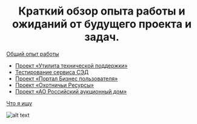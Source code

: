 <h1 align="center">Краткий обзор опыта работы и ожиданий от будущего проекта и задач.</h1>
<a href="https://tts.voicetech.yandex.net/generate?key=069b6659-984b-4c5f-880e-aaedcfd84102&format=mp3&lang=ru-Ru&speaker=zahar&text=%22%D0%97%D0%B4%D1%80%D0%B0%D0%B2%D1%81%D1%82%D0%B2%D1%83%D0%B9%D1%82%D0%B5.+%D0%AF+%D0%BA%D0%B0%D0%BD%D0%B4%D0%B8%D0%B4%D0%B0%D1%82+%D0%BD%D0%B0+%D0%B4%D0%BE%D0%BB%D0%B6%D0%BD%D0%BE%D1%81%D1%82%D1%8C+java+%D1%80%D0%B0%D0%B7%D1%80%D0%B0%D0%B1%D0%BE%D1%82%D1%87%D0%B8%D0%BA%D0%B0.+%D0%A0%D0%B0%D1%81%D1%81%D0%BA%D0%B0%D0%B6%D1%83+%D0%B2%D0%B0%D0%BC+%D0%BF%D1%80%D0%BE+%D1%81%D0%B2%D0%BE%D0%B9+%D0%BE%D0%BF%D1%8B%D1%82.++%D0%A0%D0%B0%D0%B7%D1%80%D0%B0%D0%B1%D0%BE%D1%82%D0%BA%D0%B0+%D0%B4%D0%B5%D1%81%D0%BA%D1%82%D0%BE%D0%BF%D0%BD%D0%BE%D0%B3%D0%BE+%D0%BF%D1%80%D0%B8%D0%BB%D0%BE%D0%B6%D0%B5%D0%BD%D0%B8%D1%8F+%D1%83%D1%82%D0%B8%D0%BB%D0%B8%D1%82%D1%8B+%D1%82%D0%B5%D1%85%D0%BD%D0%B8%D1%87%D0%B5%D1%81%D0%BA%D0%BE%D0%B9+%D0%BF%D0%BE%D0%B4%D0%B4%D0%B5%D1%80%D0%B6%D0%BA%D0%B8+%28%D0%B4%D0%BB%D1%8F+%D0%B0%D0%B2%D1%82%D0%BE%D0%BC%D0%B0%D1%82%D0%B8%D0%B7%D0%B0%D1%86%D0%B8%D0%B8+%D0%B0%D0%B4%D0%BC%D0%B8%D0%BD%D0%B8%D1%81%D1%82%D1%80%D0%B8%D1%80%D0%BE%D0%B2%D0%B0%D0%BD%D0%B8%D1%8F+%D0%A1%D0%AD%D0%94%29.++%D0%9F%D1%80%D0%B8%D0%BB%D0%BE%D0%B6%D0%B5%D0%BD%D0%B8%D0%B5+%D0%BF%D0%B8%D1%81%D0%B0%D0%BB+%D1%81+%D0%BD%D1%83%D0%BB%D1%8F+%D0%B4%D0%BE+%D0%B2%D0%B2%D0%BE%D0%B4%D0%B0+%D0%B2+%D1%8D%D0%BA%D1%81%D0%BF%D0%BB%D1%83%D0%B0%D1%82%D0%B0%D1%86%D0%B8%D1%8E+%2B+%D1%80%D0%B0%D0%B7%D0%B2%D0%B8%D1%82%D0%B8%D0%B5+%D0%B8+%D1%82%D0%B5%D1%85%D0%BD%D0%B8%D1%87%D0%B5%D1%81%D0%BA%D0%B0%D1%8F+%D0%BF%D0%BE%D0%B4%D0%B4%D0%B5%D1%80%D0%B6%D0%BA%D0%B0.++%D0%93%D1%80%D0%B0%D1%84%D0%B8%D1%87%D0%B5%D1%81%D0%BA%D0%B8%D0%B9+%D0%B8%D0%BD%D1%82%D0%B5%D1%80%D1%84%D0%B5%D0%B9%D1%81+%D0%BF%D0%B8%D1%81%D0%B0%D0%BB+%D0%BD%D0%B0+%D0%A1%D0%B2%D0%B8%D0%BD%D0%B3%3B+%D0%94%D0%BB%D1%8F+%D0%B2%D0%B7%D0%B0%D0%B8%D0%BC%D0%BE%D0%B4%D0%B5%D0%B9%D1%81%D1%82%D0%B2%D0%B8%D1%8F+%D1%81+web+%D1%81%D1%82%D1%80%D0%B0%D0%BD%D0%B8%D1%86%D0%B5%D0%B9+%D0%B8%D1%81%D0%BF%D0%BE%D0%BB%D1%8C%D0%B7%D0%BE%D0%B2%D0%B0%D0%BB+Selenium+%28%29+%D0%B8+HTTP+%D0%B7%D0%B0%D0%BF%D1%80%D0%BE%D1%81%D1%8B%3B+%D0%94%D0%BB%D1%8F+%D0%BE%D1%82%D1%87%D0%B5%D1%82%D0%BE%D0%B2+%D0%B8%D1%81%D0%BF%D0%BE%D0%BB%D1%8C%D0%B7%D0%BE%D0%B2%D0%B0%D0%BB+Apache+POI%3B++%D0%94%D0%BB%D1%8F+%D0%BE%D1%82%D0%BF%D1%80%D0%B0%D0%B2%D0%BA%D0%B8+%D0%BD%D0%B0+%D0%BF%D0%BE%D1%87%D1%82%D1%83+JavaMail+API%3B++%D0%92+%D1%80%D0%B5%D0%B7%D1%83%D0%BB%D1%8C%D1%82%D0%B0%D1%82%D0%B5+%D1%83%D0%B4%D0%B0%D0%BB%D0%BE%D1%81%D1%8C+%D0%B2+%D0%BD%D0%B5%D1%81%D0%BA%D0%BE%D0%BB%D1%8C%D0%BA%D0%BE+%D1%80%D0%B0%D0%B7+%D0%BF%D0%BE%D0%B2%D1%8B%D1%81%D0%B8%D1%82%D1%8C+%D0%BF%D1%80%D0%BE%D0%B8%D0%B7%D0%B2%D0%BE%D0%B4%D0%B8%D1%82%D0%B5%D0%BB%D1%8C%D0%BD%D0%BE%D1%81%D1%82%D1%8C+%D1%82%D1%80%D1%83%D0%B4%D0%B0+%D1%82%D0%B5%D1%85%D0%BD%D0%B8%D1%87%D0%B5%D1%81%D0%BA%D0%BE%D0%B9+%D0%BF%D0%BE%D0%B4%D0%B4%D0%B5%D1%80%D0%B6%D0%BA%D0%B8.+%D0%9D%D0%B0%D1%87%D0%B8%D0%BD%D0%B0%D1%8F+%D1%81+%D0%BF%D1%80%D0%BE%D1%81%D1%82%D1%8B%D1%85+%D0%BE%D0%BF%D0%B5%D1%80%D0%B0%D1%86%D0%B8%D0%B9+%D0%BF%D0%BE+%D0%B7%D0%B0%D0%B2%D0%B5%D0%B4%D0%B5%D0%BD%D0%B8%D1%8E%2C+%D1%80%D0%B5%D0%B4%D0%B0%D0%BA%D1%82%D0%B8%D1%80%D0%BE%D0%B2%D0%B0%D0%BD%D0%B8%D1%8E+%D0%BF%D0%BE%D0%BB%D1%8C%D0%B7%D0%BE%D0%B2%D0%B0%D1%82%D0%B5%D0%BB%D0%B5%D0%B9+%D0%B2+%D0%A1%D0%AD%D0%94%2C+%D0%B4%D0%BE+%D0%BD%D0%B0%D1%81%D1%82%D1%80%D0%BE%D0%B9%D0%BA%D0%B8+%D1%81%D0%BB%D0%BE%D0%B6%D0%BD%D1%8B%D1%85+%D0%B1%D0%B8%D0%B7%D0%BD%D0%B5%D1%81+%D0%BF%D1%80%D0%BE%D1%86%D0%B5%D1%81%D1%81%D0%BE%D0%B2+%D0%B8+%D0%B2%D1%8B%D0%B3%D1%80%D1%83%D0%B7%D0%BA%D0%B8+%D0%BD%D0%B5%D0%BE%D0%B1%D1%85%D0%BE%D0%B4%D0%B8%D0%BC%D1%8B%D1%85+%D0%BE%D1%82%D1%87%D0%B5%D1%82%D0%BE%D0%B2+%D0%BF%D0%BE+%D1%80%D0%B0%D1%81%D0%BF%D0%B8%D1%81%D0%B0%D0%BD%D0%B8%D1%8E.+++%D0%9E%D0%BA%D0%BE%D0%BB%D0%BE+%D0%B3%D0%BE%D0%B4%D0%B0+%D1%80%D0%B0%D0%B1%D0%BE%D1%82%D0%B0%D0%BB+%D0%B2+%D0%BA%D0%BE%D0%BC%D0%B0%D0%BD%D0%B4%D0%B5+%D1%82%D0%B5%D1%81%D1%82%D0%B8%D1%80%D0%BE%D0%B2%D0%B0%D0%BD%D0%B8%D1%8F+%D1%81%D0%B5%D1%80%D0%B2%D0%B8%D1%81%D0%B0+%D0%A1%D0%AD%D0%94.+%D0%92+%D0%BE%D1%81%D0%BD%D0%BE%D0%B2%D0%BD%D0%BE%D0%BC+%D0%B7%D0%B0%D0%BD%D0%B8%D0%BC%D0%B0%D0%BB%D1%81%D1%8F+%D1%80%D0%B0%D0%B7%D1%80%D0%B0%D0%B1%D0%BE%D1%82%D0%BA%D0%BE%D0%B9+%D1%84%D1%83%D0%BD%D0%BA%D1%86%D0%B8%D0%BE%D0%BD%D0%B0%D0%BB%D1%8C%D0%BD%D1%8B%D1%85+%D1%82%D0%B5%D1%81%D1%82%D0%BE%D0%B2+%D0%BD%D0%B0+Selenium+%D0%B8+%D0%A2%D1%8D%D1%81%D1%82%D0%BD%D0%B4%D0%B6%D0%B8.++%D0%94%D0%BB%D1%8F+%D0%B7%D0%B0%D0%BF%D0%B8%D1%81%D0%B8+%D1%82%D0%B5%D1%81%D1%82%D0%BE%D0%B2%D1%8B%D1%85+%D1%81%D1%86%D0%B5%D0%BD%D0%B0%D1%80%D0%B8%D0%B5%D0%B2+%D0%B8%D1%81%D0%BF%D0%BE%D0%BB%D1%8C%D0%B7%D0%BE%D0%B2%D0%B0%D0%BB%D0%B8+TestLink.+%D0%94%D0%BB%D1%8F+%D0%BF%D1%80%D0%BE%D0%B3%D0%BE%D0%BD%D0%B0+%D1%82%D0%B5%D1%81%D1%82%D0%BE%D0%B2+%D0%B8%D1%81%D0%BF%D0%BE%D0%BB%D1%8C%D0%B7%D0%BE%D0%B2%D0%B0%D0%BB%D0%B8+%D0%94%D0%B6%D0%B5%D0%BD%D0%BA%D0%B8%D0%BD%D1%81.+++%D0%9E%D0%BF%D1%8B%D1%82+%D1%80%D0%B0%D0%B7%D1%80%D0%B0%D0%B1%D0%BE%D1%82%D0%BA%D0%B8+%D0%BC%D0%B8%D0%BA%D1%80%D0%BE%D1%81%D0%B5%D1%80%D0%B2%D0%B8%D1%81%D0%BE%D0%B2+%D0%B2+%D0%BA%D0%BE%D0%BC%D0%B0%D0%BD%D0%B4%D0%B5+%D1%80%D0%B0%D0%B7%D1%80%D0%B0%D0%B1%D0%BE%D1%82%D1%87%D0%B8%D0%BA%D0%BE%D0%B2%3A+%D0%9F%D1%80%D0%BE%D0%B5%D0%BA%D1%82+%C2%AB%D0%9F%D0%BE%D1%80%D1%82%D0%B0%D0%BB+%D0%91%D0%B8%D0%B7%D0%BD%D0%B5%D1%81+%D0%BF%D0%BE%D0%BB%D1%8C%D0%B7%D0%BE%D0%B2%D0%B0%D1%82%D0%B5%D0%BB%D1%8F%C2%BB+-+%D0%B4%D0%BB%D1%8F+%D0%BF%D0%BE%D0%BB%D1%83%D1%87%D0%B5%D0%BD%D0%B8%D1%8F+%D0%B4%D0%BE%D1%81%D1%82%D1%83%D0%BF%D0%B0+%D0%BA+%D0%BD%D0%BE%D0%B2%D0%BE%D1%81%D1%82%D1%8F%D0%BC+%D0%B8+%D0%B4%D1%80%D1%83%D0%B3%D0%B8%D0%BC+%D0%BF%D1%80%D0%B8%D0%BB%D0%BE%D0%B6%D0%B5%D0%BD%D0%B8%D1%8F%D0%BC+%D0%B1%D0%B8%D0%B7%D0%BD%D0%B5%D1%81+%D0%BF%D0%BE%D0%BB%D1%8C%D0%B7%D0%BE%D0%B2%D0%B0%D1%82%D0%B5%D0%BB%D1%8F.+%D0%9F%D1%80%D0%BE%D0%B5%D0%BA%D1%82+%D1%81%D0%BE%D1%81%D1%82%D0%BE%D1%8F%D0%BB+%D0%B8%D0%B7+%D1%82%D1%80%D1%91%D1%85+%D0%BC%D0%B8%D0%BA%D1%80%D0%BE%D1%81%D0%B5%D1%80%D0%B2%D0%B8%D1%81%D0%BE%D0%B2%3A+backend+%E2%80%94+java+8%2C+Spring+Boot%3B+frontend+%E2%80%94+angular%3B+bd+%E2%80%94+postgres%3B+%D0%B2%D1%81%D0%B5+%D1%8D%D1%82%D0%B8+%D0%BC%D0%B8%D0%BA%D1%80%D0%BE%D1%81%D0%B5%D1%80%D0%B2%D0%B8%D1%81%D1%8B+%D0%BF%D0%BE%D0%BC%D0%B5%D1%89%D0%B0%D0%BB%D0%B8%D1%81%D1%8C+%D0%B2+%D0%BA%D0%BE%D0%BD%D1%82%D0%B5%D0%B9%D0%BD%D0%B5%D1%80%D1%8B+%D1%81+%D0%BF%D0%BE%D0%BC%D0%BE%D1%89%D1%8C%D1%8E+docer-compose+%D0%B8+%D0%BE%D1%82%D0%BF%D1%80%D0%B0%D0%B2%D0%BB%D1%8F%D0%BB%D0%B8%D1%81%D1%8C+%D0%B4%D0%BB%D1%8F+%D1%80%D0%B0%D0%B7%D0%B2%D0%B5%D1%80%D1%82%D1%8B%D0%B2%D0%B0%D0%BD%D0%B8%D1%8F+%D0%B2+OPENSHIFT.+%D0%92+%D0%BE%D1%81%D0%BD%D0%BE%D0%B2%D0%BD%D0%BE%D0%BC+%D0%B7%D0%B0%D0%BD%D0%B8%D0%BC%D0%B0%D0%BB%D1%81%D1%8F+%D0%B8%D1%81%D0%BF%D1%80%D0%B0%D0%B2%D0%BB%D0%B5%D0%BD%D0%B8%D0%B5%D0%BC+%D0%B8+%D0%B4%D0%BE%D1%80%D0%B0%D0%B1%D0%BE%D1%82%D0%BA%D0%BE%D0%B9+%D1%82%D0%B5%D0%BA%D1%83%D1%89%D0%B5%D0%B3%D0%BE+%D1%84%D1%83%D0%BD%D0%BA%D1%86%D0%B8%D0%BE%D0%BD%D0%B0%D0%BB%D0%B0.++%D0%B2+%D0%BA%D0%BE%D0%BC%D0%B0%D0%BD%D0%B4%D0%B5+%D0%B1%D1%8B%D0%BB%D0%BE+2+%D1%80%D0%B0%D0%B7%D1%80%D0%B0%D0%B1%D0%BE%D1%82%D1%87%D0%B8%D0%BA%D0%B0+backend%2C+2+%D1%80%D0%B0%D0%B7%D1%80%D0%B0%D0%B1%D0%BE%D1%82%D1%87%D0%B8%D0%BA%D0%B0+frontend%2C+2+%D0%B0%D0%BD%D0%B0%D0%BB%D0%B8%D1%82%D0%B8%D0%BA%D0%B0+%D0%B8+2+%D1%82%D0%B5%D1%81%D1%82%D0%B8%D1%80%D0%BE%D0%B2%D1%89%D0%B8%D0%BA%D0%B0.++++%D0%9F%D1%80%D0%BE%D0%B5%D0%BA%D1%82+%5C%22%D0%9E%D1%85%D0%BE%D1%82%D0%BD%D0%B8%D1%87%D1%8C%D0%B8+%D0%A0%D0%B5%D1%81%D1%83%D1%80%D1%81%D1%8B%5C%22+%D0%9F%D1%80%D0%B8%D0%BB%D0%BE%D0%B6%D0%B5%D0%BD%D0%B8%D0%B5+%D0%B4%D0%BB%D1%8F+%D1%83%D1%87%D0%B5%D1%82%D0%B0+%D0%B6%D0%B8%D0%B2%D0%BE%D1%82%D0%BD%D1%8B%D1%85%2C+%D0%BE%D1%85%D0%BE%D1%82%D0%BD%D0%B8%D0%BA%D0%BE%D0%B2%2C+%D1%80%D0%B0%D0%B7%D1%80%D0%B5%D1%88%D0%B5%D0%BD%D0%B8%D0%B9+%D0%BD%D0%B0+%D0%BE%D1%85%D0%BE%D1%82%D1%83+%D0%BD%D0%B0+%D1%84%D0%B5%D0%B4%D0%B5%D1%80%D0%B0%D0%BB%D1%8C%D0%BD%D0%BE%D0%BC+%D0%B8+%D1%80%D0%B5%D0%B3%D0%B8%D0%BE%D0%BD%D0%B0%D0%BB%D1%8C%D0%BD%D0%BE%D0%BC+%D1%83%D1%80%D0%BE%D0%B2%D0%BD%D0%B5.+%D0%B8%D1%81%D0%BF%D0%BE%D0%BB%D1%8C%D0%B7%D0%BE%D0%B2%D0%B0%D0%BB%D0%B0%D1%81%D1%8C+%D0%BC%D0%B8%D0%BA%D1%80%D0%BE+%D1%81%D0%B5%D1%80%D0%B2%D0%B8%D1%81%D0%BD%D0%B0%D1%8F+%D0%B0%D1%80%D1%85%D0%B8%D1%82%D0%B5%D0%BA%D1%82%D1%83%D1%80%D0%B0%3A+backend+%E2%80%94+java+8%2C+Spring+Boot%3B+frontend+%E2%80%94+angular%3B+bd+%E2%80%94+postgres%3B++%D0%B7%D0%B0%D0%BD%D0%B8%D0%BC%D0%B0%D0%BB%D1%81%D1%8F+%D0%BC%D0%BE%D0%B4%D1%83%D0%BB%D0%B5%D0%BC+api-converter+%D0%B4%D0%BB%D1%8F++%D0%BA%D0%BE%D0%BD%D0%B2%D0%B5%D1%80%D1%82%D0%B0%D1%86%D0%B8%D0%B8+%D0%B8%D0%B7+Excel+%D0%B2+Json%2C+%D0%B8%D0%B7+Json+%D0%B2+Excel.+%D1%84%D0%BE%D1%80%D0%BC%D0%B8%D1%80%D0%BE%D0%B2%D0%B0%D0%BD%D0%B8%D0%B5%D0%BC+%D0%BE%D1%82%D1%87%D0%B5%D1%82%D0%BE%D0%B2+%D0%B2+Excel+%D1%81+%D0%BF%D0%BE%D0%BC%D0%BE%D1%89%D1%8C%D1%8E+Apache+POI+%D0%B8+%D0%B2%D1%8B%D0%B2%D0%BE%D0%B4%D0%BE%D0%BC+%D1%81%D1%84%D0%BE%D1%80%D0%BC%D0%B8%D1%80%D0%BE%D0%B2%D0%B0%D0%BD%D0%BD%D0%BE%D0%B3%D0%BE+%D0%BE%D1%82%D1%87%D0%B5%D1%82%D0%B0+%D0%BD%D0%B0+%D1%81%D0%BE%D0%BE%D1%82%D0%B2%D0%B5%D1%82%D1%81%D1%82%D0%B2%D1%83%D1%8E%D1%89%D0%B8%D0%B5+%D0%BA%D0%BE%D0%BD%D1%82%D1%80%D0%BE%D0%BB%D0%BB%D0%B5%D1%80%D1%8B+%D0%B2+%D0%B2%D0%B8%D0%B4%D0%B5+%D0%B3%D0%BE%D1%82%D0%BE%D0%B2%D0%BE%D0%B3%D0%BE+%D1%84%D0%B0%D0%B9%D0%BB%D0%B0+%D0%B8%D0%BB%D0%B8+%D0%B2+%D0%B2%D0%B8%D0%B4%D0%B5+json.++%D0%B2+%D0%BA%D0%BE%D0%BC%D0%B0%D0%BD%D0%B4%D0%B5+%D0%B1%D1%8B%D0%BB%D0%BE+5+%D1%80%D0%B0%D0%B7%D1%80%D0%B0%D0%B1%D0%BE%D1%82%D1%87%D0%B8%D0%BA%D0%BE%D0%B2+backend%2C+2+%D1%80%D0%B0%D0%B7%D1%80%D0%B0%D0%B1%D0%BE%D1%82%D1%87%D0%B8%D0%BA%D0%B0+frontend%2C+2-3+%D0%B0%D0%BD%D0%B0%D0%BB%D0%B8%D1%82%D0%B8%D0%BA%D0%B0+%D0%B8+5+%D1%82%D0%B5%D1%81%D1%82%D0%B8%D1%80%D0%BE%D0%B2%D1%89%D0%B8%D0%BA%D0%BE%D0%B2.+++%D0%92+%D0%BF%D1%80%D0%BE%D0%B5%D0%BA%D1%82%D0%B0%D1%85+%D0%B8%D1%81%D0%BF%D0%BE%D0%BB%D1%8C%D0%B7%D0%BE%D0%B2%D0%B0%D0%BB%D0%B8+jira%2C+%D0%B3%D0%B8%D1%82.+%D0%97%D0%B0%D0%B4%D0%B0%D1%87%D0%B8+%D0%BE%D0%B1%D1%81%D1%83%D0%B6%D0%B4%D0%B0%D0%BB%D0%B8+%D0%B2+%D0%BC%D0%B5%D1%81%D0%B5%D0%BD%D0%B4%D0%B6%D0%B5%D1%80%D0%B0%D1%85+Slack%2C+telegram%2C+Discord.++++%D0%9F%D1%80%D0%BE%D0%B5%D0%BA%D1%82+%D0%90%D0%9E+%D0%A0%D0%BE%D1%81%D1%81%D0%B8%D0%B9%D1%81%D0%BA%D0%B8%D0%B9+%D0%B0%D1%83%D0%BA%D1%86%D0%B8%D0%BE%D0%BD%D0%BD%D1%8B%D0%B9+%D0%B4%D0%BE%D0%BC+%D0%9F%D1%80%D0%BE%D0%B2%D0%B5%D0%B4%D0%B5%D0%BD%D0%B8%D0%B5+%D0%B0%D1%83%D0%BA%D1%86%D0%B8%D0%BE%D0%BD%D0%BE%D0%B2+%D0%BF%D0%BE+%D0%BF%D0%BE%D0%BA%D1%83%D0%BF%D0%BA%D0%B5+%D0%B8+%D0%BF%D1%80%D0%BE%D0%B4%D0%B0%D0%B6%D0%B5+%D1%87%D0%B0%D1%81%D1%82%D0%BD%D0%BE%D0%B9+%D1%81%D0%BE%D0%B1%D1%81%D1%82%D0%B2%D0%B5%D0%BD%D0%BD%D0%BE%D1%81%D1%82%D0%B8+%E2%80%93+%D0%BD%D0%B5%D0%B4%D0%B2%D0%B8%D0%B6%D0%B8%D0%BC%D0%BE%D1%81%D1%82%D0%B8%2C+%D0%B1%D0%B8%D0%B7%D0%BD%D0%B5%D1%81%D0%B0%2C+%D0%BF%D1%80%D0%B5%D0%B4%D0%BC%D0%B5%D1%82%D0%BE%D0%B2+%D0%B8%D1%81%D0%BA%D1%83%D1%81%D1%81%D1%82%D0%B2%D0%B0.++%D0%A3%D0%BD%D0%B8%D0%B2%D0%B5%D1%80%D1%81%D0%B0%D0%BB%D1%8C%D0%BD%D0%B0%D1%8F+%D1%82%D0%BE%D1%80%D0%B3%D0%BE%D0%B2%D0%B0%D1%8F+%D0%BF%D0%BB%D0%BE%D1%89%D0%B0%D0%B4%D0%BA%D0%B0%2C+%D0%BA%D0%BE%D1%82%D0%BE%D1%80%D0%B0%D1%8F+%D0%BF%D1%80%D0%BE%D0%B2%D0%BE%D0%B4%D0%B8%D1%82+%D0%BA%D0%BB%D0%B0%D1%81%D1%81%D0%B8%D1%87%D0%B5%D1%81%D0%BA%D0%B8%D0%B5+%D0%B8+%D0%B8%D0%BD%D1%82%D0%B5%D1%80%D0%BD%D0%B5%D1%82+%D0%B0%D1%83%D0%BA%D1%86%D0%B8%D0%BE%D0%BD%D1%8B+%D0%BF%D0%BE+%D0%BF%D1%80%D0%BE%D0%B4%D0%B0%D0%B6%D0%B5+%D0%B8%D0%BC%D1%83%D1%89%D0%B5%D1%81%D1%82%D0%B2%D0%B0+%D0%BF%D0%BE+%D0%B2%D1%81%D0%B5%D0%B9+%D1%82%D0%B5%D1%80%D1%80%D0%B8%D1%82%D0%BE%D1%80%D0%B8%D0%B8+%D0%A0%D0%BE%D1%81%D1%81%D0%B8%D0%B8.++%D0%A1%D0%B8%D1%81%D1%82%D0%B5%D0%BC%D0%B0%2C+%D0%BA%D0%BE%D1%82%D0%BE%D1%80%D0%B0%D1%8F+%D0%BF%D1%80%D0%B5%D0%B4%D0%BD%D0%B0%D0%B7%D0%BD%D0%B0%D1%87%D0%B5%D0%BD%D0%B0+%D0%B4%D0%BB%D1%8F+%D0%B0%D0%B2%D1%82%D0%BE%D0%BC%D0%B0%D1%82%D0%B8%D0%B7%D0%B0%D1%86%D0%B8%D0%B8+%D0%B7%D0%B0%D0%BA%D1%83%D0%BF%D0%BE%D1%87%D0%BD%D0%BE%D0%B9+%D0%B4%D0%B5%D1%8F%D1%82%D0%B5%D0%BB%D1%8C%D0%BD%D0%BE%D1%81%D1%82%D0%B8.++%D0%A3+%D0%B7%D0%B0%D0%BA%D1%83%D0%BF%D0%BE%D1%87%D0%BD%D0%BE%D0%B9+%D0%B4%D0%B5%D1%8F%D1%82%D0%B5%D0%BB%D1%8C%D0%BD%D0%BE%D1%81%D1%82%D0%B8+%D0%B5%D1%81%D1%82%D1%8C+%D0%B4%D0%B2%D0%B5+%D1%81%D1%82%D0%BE%D1%80%D0%BE%D0%BD%D1%8B.+++%D0%97%D0%B0%D0%BA%D0%B0%D0%B7%D1%87%D0%B8%D0%BA%2C+%D0%BA%D0%BE%D1%82%D0%BE%D1%80%D1%8B%D0%B9+%D1%85%D0%BE%D1%87%D0%B5%D1%82+%D1%87%D1%82%D0%BE-%D1%82%D0%BE+%D0%BA%D1%83%D0%BF%D0%B8%D1%82%D1%8C+%28%D1%82%D0%BE%D0%B2%D0%B0%D1%80+%D0%B8%D0%BB%D0%B8+%D1%83%D1%81%D0%BB%D1%83%D0%B3%D1%83%29.++%D0%9F%D0%BE%D1%81%D1%82%D0%B0%D0%B2%D1%89%D0%B8%D0%BA+%28%D0%BF%D0%BE%D0%B4%D1%80%D1%8F%D0%B4%D1%87%D0%B8%D0%BA%29+%E2%80%94+%D0%BA%D1%82%D0%BE+%D1%8D%D1%82%D1%83+%D1%83%D1%81%D0%BB%D1%83%D0%B3%D1%83+%D0%B1%D1%83%D0%B4%D0%B5%D1%82+%D0%BF%D1%80%D0%BE%D0%B4%D0%B0%D0%B2%D0%B0%D1%82%D1%8C+%D0%B8%D0%BB%D0%B8+%D0%BE%D0%BA%D0%B0%D0%B7%D1%8B%D0%B2%D0%B0%D1%82%D1%8C.++%D0%A1%D0%BE%D0%BE%D1%82%D0%B2%D0%B5%D1%82%D1%81%D1%82%D0%B2%D0%B5%D0%BD%D0%BD%D0%BE+%D1%81%D0%B8%D1%81%D1%82%D0%B5%D0%BC%D0%B0+%D1%81%D0%BE%D1%81%D1%82%D0%BE%D0%B8%D1%82+%D0%B8%D0%B7+%D0%B4%D0%B2%D1%83%D1%85+%D1%87%D0%B0%D1%81%D1%82%D0%B5%D0%B9%3A+%D0%9F%D0%BE%D1%80%D1%82%D0%B0%D0%BB%2C+%D1%82%D0%BE+%D1%87%D1%82%D0%BE+%D0%B4%D0%BB%D1%8F+%D0%B7%D0%B0%D0%BA%D0%B0%D0%B7%D1%87%D0%B8%D0%BA%D0%BE%D0%B2%2C+%D0%B3%D0%B4%D0%B5+%D0%B7%D0%B0%D0%BA%D1%83%D0%BF%D0%BA%D0%B8+%D1%81%D0%BE%D0%B7%D0%B4%D0%B0%D1%8E%D1%82%D1%81%D1%8F%2F%D0%BE%D0%B1%D1%8A%D1%8F%D0%B2%D0%BB%D1%8F%D1%8E%D1%82%D1%81%D1%8F.+%D0%AD%D0%BB%D0%B5%D0%BA%D1%82%D1%80%D0%BE%D0%BD%D0%BD%D0%B0%D1%8F+%D1%82%D0%BE%D1%80%D0%B3%D0%BE%D0%B2%D0%B0%D1%8F+%D0%BF%D0%BB%D0%BE%D1%89%D0%B0%D0%B4%D0%BA%D0%B0+%D1%8D%D1%82%D0%BE+%D0%BC%D0%B5%D1%81%D1%82%D0%BE+%D0%B3%D0%B4%D0%B5+%D0%BF%D0%BE%D1%81%D1%82%D0%B0%D0%B2%D1%89%D0%B8%D0%BA%D0%B8+%D1%81%D0%BC%D0%BE%D1%82%D1%80%D1%8F%D1%82+%D0%B3%D0%B4%D0%B5+%D0%BA%D0%B0%D0%BA%D0%B8%D0%B5+%D0%B7%D0%B0%D0%BA%D1%83%D0%BF%D0%BA%D0%B8+%D0%B5%D1%81%D1%82%D1%8C+%D0%B8+%D1%80%D0%B5%D1%88%D0%B0%D1%8E%D1%82+%D0%B3%D0%B4%D0%B5+%D0%BE%D0%BD%D0%B8+%D1%85%D0%BE%D1%82%D1%8F%D1%82+%D0%BF%D0%BE%D1%83%D1%87%D0%B0%D1%81%D1%82%D0%B2%D0%BE%D0%B2%D0%B0%D1%82%D1%8C%2C+%D0%BF%D0%BE%D0%B4%D0%B0%D1%8E%D1%82+%D1%81%D0%B2%D0%BE%D0%B8+%D0%B7%D0%B0%D1%8F%D0%B2%D0%BA%D0%B8+%D0%B8+%D1%82%D0%B0%D0%BA+%D0%B4%D0%B0%D0%BB%D0%B5%D0%B5.++%D0%B8%D1%81%D0%BF%D0%BE%D0%BB%D1%8C%D0%B7%D0%BE%D0%B2%D0%B0%D0%BB%D0%B0%D1%81%D1%8C+%D0%BC%D0%BE%D0%BD%D0%BE%D0%BB%D0%B8%D1%82%D0%BD%D0%B0%D1%8F+%D0%B0%D1%80%D1%85%D0%B8%D1%82%D0%B5%D0%BA%D1%82%D1%83%D1%80%D0%B0%3A+%D0%B4%D0%BB%D1%8F+backenda+%D0%B8+frontenda+%D0%B8%D1%81%D0%BF%D0%BE%D0%BB%D1%8C%D0%B7%D0%BE%D0%B2%D0%B0%D0%BB%D1%81%D1%8F+GWT%28Google+Web+Toolkit%29%2C+java+8%3B+%D0%BA%D0%B0%D1%81%D1%82%D0%BE%D0%BC%D0%BD%D1%8B%D0%B5+%D1%84%D0%BE%D1%80%D0%BC%D1%8B+%D0%B2+xml++%D0%B4%D0%BB%D1%8F+%D1%81%D0%B1%D0%BE%D1%80%D0%BA%D0%B8+%D0%B8%D1%81%D0%BF%D0%BE%D0%BB%D1%8C%D0%B7%D0%BE%D0%B2%D0%B0%D0%BB%D0%B8+Ant%3B+bd+%E2%80%94+postgres+%28criteria+hibernate%29%3B++%D0%92+%D0%BE%D1%81%D0%BD%D0%BE%D0%B2%D0%BD%D0%BE%D0%BC+%D0%B7%D0%B0%D0%BD%D0%B8%D0%BC%D0%B0%D0%BB%D1%81%D1%8F+%D0%B8%D1%81%D0%BF%D1%80%D0%B0%D0%B2%D0%BB%D0%B5%D0%BD%D0%B8%D0%B5%D0%BC+%D0%B8+%D0%B4%D0%BE%D1%80%D0%B0%D0%B1%D0%BE%D1%82%D0%BA%D0%BE%D0%B9+%D1%82%D0%B5%D0%BA%D1%83%D1%89%D0%B5%D0%B3%D0%BE+%D1%84%D1%83%D0%BD%D0%BA%D1%86%D0%B8%D0%BE%D0%BD%D0%B0%D0%BB%D0%B0.++%D0%B2+%D0%BA%D0%BE%D0%BC%D0%B0%D0%BD%D0%B4%D0%B5+%D0%B1%D1%8B%D0%BB%D0%BE+%D0%B1%D0%BE%D0%BB%D0%B5%D0%B5+5+%D1%80%D0%B0%D0%B7%D1%80%D0%B0%D0%B1%D0%BE%D1%82%D1%87%D0%B8%D0%BA%D0%BE%D0%B2+Full-stack%2C+%D0%B1%D0%BE%D0%BB%D0%B5%D0%B5+3+%D0%B0%D0%BD%D0%B0%D0%BB%D0%B8%D1%82%D0%B8%D0%BA%D0%BE%D0%B2+%D0%B8+2+%D1%82%D0%B5%D1%81%D1%82%D0%B8%D1%80%D0%BE%D0%B2%D1%89%D0%B8%D0%BA%D0%B0.+++%D0%92+%D0%BF%D1%80%D0%BE%D0%B5%D0%BA%D1%82%D0%B5+%D0%B8%D1%81%D0%BF%D0%BE%D0%BB%D1%8C%D0%B7%D0%BE%D0%B2%D0%B0%D0%BB%D0%B8+Red+mine%2C+%D0%B3%D0%B8%D1%82.+%D0%97%D0%B0%D0%B4%D0%B0%D1%87%D0%B8+%D0%BE%D0%B1%D1%81%D1%83%D0%B6%D0%B4%D0%B0%D0%BB%D0%B8+%D0%B2+telegram%2C+skype.+++%D0%9D%D0%B0+%D1%82%D0%B5%D0%BA%D1%83%D1%89%D0%B8%D0%B9+%D0%BC%D0%BE%D0%BC%D0%B5%D0%BD%D1%82+%D1%8D%D1%82%D0%BE+%D0%B2%D0%B5%D1%81%D1%8C+%D0%BE%D0%BF%D1%8B%D1%82+%D0%BE+%D0%BA%D0%BE%D1%82%D0%BE%D1%80%D0%BE%D0%BC+%D1%8F+%D1%85%D0%BE%D1%82%D0%B5%D0%BB+%D0%B2%D0%B0%D0%BC+%D1%80%D0%B0%D1%81%D1%81%D0%BA%D0%B0%D0%B7%D0%B0%D1%82%D1%8C.+%D0%A1%D0%BF%D0%B0%D1%81%D0%B8%D0%B1%D0%BE+%D0%B7%D0%B0+%D0%B2%D0%BD%D0%B8%D0%BC%D0%B0%D0%BD%D0%B8%D0%B5.%22" target="_blank">Общий опыт работы</a>

<ul>
<li>
<a href="https://tts.voicetech.yandex.net/generate?key=069b6659-984b-4c5f-880e-aaedcfd84102&format=mp3&lang=ru-Ru&speaker=zahar&text=%22%D0%A0%D0%B0%D0%B7%D1%80%D0%B0%D0%B1%D0%BE%D1%82%D0%BA%D0%B0+%D0%B4%D0%B5%D1%81%D0%BA%D1%82%D0%BE%D0%BF%D0%BD%D0%BE%D0%B3%D0%BE+%D0%BF%D1%80%D0%B8%D0%BB%D0%BE%D0%B6%D0%B5%D0%BD%D0%B8%D1%8F+%D1%83%D1%82%D0%B8%D0%BB%D0%B8%D1%82%D1%8B+%D1%82%D0%B5%D1%85%D0%BD%D0%B8%D1%87%D0%B5%D1%81%D0%BA%D0%BE%D0%B9+%D0%BF%D0%BE%D0%B4%D0%B4%D0%B5%D1%80%D0%B6%D0%BA%D0%B8+%28%D0%B4%D0%BB%D1%8F+%D0%B0%D0%B2%D1%82%D0%BE%D0%BC%D0%B0%D1%82%D0%B8%D0%B7%D0%B0%D1%86%D0%B8%D0%B8+%D0%B0%D0%B4%D0%BC%D0%B8%D0%BD%D0%B8%D1%81%D1%82%D1%80%D0%B8%D1%80%D0%BE%D0%B2%D0%B0%D0%BD%D0%B8%D1%8F+%D0%A1%D0%AD%D0%94%29.++%D0%9F%D1%80%D0%B8%D0%BB%D0%BE%D0%B6%D0%B5%D0%BD%D0%B8%D0%B5+%D0%BF%D0%B8%D1%81%D0%B0%D0%BB+%D1%81+%D0%BD%D1%83%D0%BB%D1%8F+%D0%B4%D0%BE+%D0%B2%D0%B2%D0%BE%D0%B4%D0%B0+%D0%B2+%D1%8D%D0%BA%D1%81%D0%BF%D0%BB%D1%83%D0%B0%D1%82%D0%B0%D1%86%D0%B8%D1%8E+%2B+%D1%80%D0%B0%D0%B7%D0%B2%D0%B8%D1%82%D0%B8%D0%B5+%D0%B8+%D1%82%D0%B5%D1%85%D0%BD%D0%B8%D1%87%D0%B5%D1%81%D0%BA%D0%B0%D1%8F+%D0%BF%D0%BE%D0%B4%D0%B4%D0%B5%D1%80%D0%B6%D0%BA%D0%B0.++%D0%93%D1%80%D0%B0%D1%84%D0%B8%D1%87%D0%B5%D1%81%D0%BA%D0%B8%D0%B9+%D0%B8%D0%BD%D1%82%D0%B5%D1%80%D1%84%D0%B5%D0%B9%D1%81+%D0%BF%D0%B8%D1%81%D0%B0%D0%BB+%D0%BD%D0%B0+%D0%A1%D0%B2%D0%B8%D0%BD%D0%B3%3B+%D0%94%D0%BB%D1%8F+%D0%B2%D0%B7%D0%B0%D0%B8%D0%BC%D0%BE%D0%B4%D0%B5%D0%B9%D1%81%D1%82%D0%B2%D0%B8%D1%8F+%D1%81+web+%D1%81%D1%82%D1%80%D0%B0%D0%BD%D0%B8%D1%86%D0%B5%D0%B9+%D0%B8%D1%81%D0%BF%D0%BE%D0%BB%D1%8C%D0%B7%D0%BE%D0%B2%D0%B0%D0%BB+Selenium+%28%29+%D0%B8+HTTP+%D0%B7%D0%B0%D0%BF%D1%80%D0%BE%D1%81%D1%8B%3B+%D0%94%D0%BB%D1%8F+%D0%BE%D1%82%D1%87%D0%B5%D1%82%D0%BE%D0%B2+%D0%B8%D1%81%D0%BF%D0%BE%D0%BB%D1%8C%D0%B7%D0%BE%D0%B2%D0%B0%D0%BB+Apache+POI%3B++%D0%94%D0%BB%D1%8F+%D0%BE%D1%82%D0%BF%D1%80%D0%B0%D0%B2%D0%BA%D0%B8+%D0%BD%D0%B0+%D0%BF%D0%BE%D1%87%D1%82%D1%83+JavaMail+API%3B++%D0%92+%D1%80%D0%B5%D0%B7%D1%83%D0%BB%D1%8C%D1%82%D0%B0%D1%82%D0%B5+%D1%83%D0%B4%D0%B0%D0%BB%D0%BE%D1%81%D1%8C+%D0%B2+%D0%BD%D0%B5%D1%81%D0%BA%D0%BE%D0%BB%D1%8C%D0%BA%D0%BE+%D1%80%D0%B0%D0%B7+%D0%BF%D0%BE%D0%B2%D1%8B%D1%81%D0%B8%D1%82%D1%8C+%D0%BF%D1%80%D0%BE%D0%B8%D0%B7%D0%B2%D0%BE%D0%B4%D0%B8%D1%82%D0%B5%D0%BB%D1%8C%D0%BD%D0%BE%D1%81%D1%82%D1%8C+%D1%82%D1%80%D1%83%D0%B4%D0%B0+%D1%82%D0%B5%D1%85%D0%BD%D0%B8%D1%87%D0%B5%D1%81%D0%BA%D0%BE%D0%B9+%D0%BF%D0%BE%D0%B4%D0%B4%D0%B5%D1%80%D0%B6%D0%BA%D0%B8.+%D0%9D%D0%B0%D1%87%D0%B8%D0%BD%D0%B0%D1%8F+%D1%81+%D0%BF%D1%80%D0%BE%D1%81%D1%82%D1%8B%D1%85+%D0%BE%D0%BF%D0%B5%D1%80%D0%B0%D1%86%D0%B8%D0%B9+%D0%BF%D0%BE+%D0%B7%D0%B0%D0%B2%D0%B5%D0%B4%D0%B5%D0%BD%D0%B8%D1%8E%2C+%D1%80%D0%B5%D0%B4%D0%B0%D0%BA%D1%82%D0%B8%D1%80%D0%BE%D0%B2%D0%B0%D0%BD%D0%B8%D1%8E+%D0%BF%D0%BE%D0%BB%D1%8C%D0%B7%D0%BE%D0%B2%D0%B0%D1%82%D0%B5%D0%BB%D0%B5%D0%B9+%D0%B2+%D0%A1%D0%AD%D0%94%2C+%D0%B4%D0%BE+%D0%BD%D0%B0%D1%81%D1%82%D1%80%D0%BE%D0%B9%D0%BA%D0%B8+%D1%81%D0%BB%D0%BE%D0%B6%D0%BD%D1%8B%D1%85+%D0%B1%D0%B8%D0%B7%D0%BD%D0%B5%D1%81+%D0%BF%D1%80%D0%BE%D1%86%D0%B5%D1%81%D1%81%D0%BE%D0%B2+%D0%B8+%D0%B2%D1%8B%D0%B3%D1%80%D1%83%D0%B7%D0%BA%D0%B8+%D0%BD%D0%B5%D0%BE%D0%B1%D1%85%D0%BE%D0%B4%D0%B8%D0%BC%D1%8B%D1%85+%D0%BE%D1%82%D1%87%D0%B5%D1%82%D0%BE%D0%B2+%D0%BF%D0%BE+%D1%80%D0%B0%D1%81%D0%BF%D0%B8%D1%81%D0%B0%D0%BD%D0%B8%D1%8E.%22" target="_blank">Проект «Утилита технической поддержки»</a>
</li>

<li>
<a href="https://tts.voicetech.yandex.net/generate?key=069b6659-984b-4c5f-880e-aaedcfd84102&format=mp3&lang=ru-Ru&speaker=zahar&text=%22%D0%9E%D0%BA%D0%BE%D0%BB%D0%BE+%D0%B3%D0%BE%D0%B4%D0%B0+%D1%80%D0%B0%D0%B1%D0%BE%D1%82%D0%B0%D0%BB+%D0%B2+%D0%BA%D0%BE%D0%BC%D0%B0%D0%BD%D0%B4%D0%B5+%D1%82%D0%B5%D1%81%D1%82%D0%B8%D1%80%D0%BE%D0%B2%D0%B0%D0%BD%D0%B8%D1%8F+%D1%81%D0%B5%D1%80%D0%B2%D0%B8%D1%81%D0%B0+%D0%A1%D0%AD%D0%94.+%D0%92+%D0%BE%D1%81%D0%BD%D0%BE%D0%B2%D0%BD%D0%BE%D0%BC+%D0%B7%D0%B0%D0%BD%D0%B8%D0%BC%D0%B0%D0%BB%D1%81%D1%8F+%D1%80%D0%B0%D0%B7%D1%80%D0%B0%D0%B1%D0%BE%D1%82%D0%BA%D0%BE%D0%B9+%D1%84%D1%83%D0%BD%D0%BA%D1%86%D0%B8%D0%BE%D0%BD%D0%B0%D0%BB%D1%8C%D0%BD%D1%8B%D1%85+%D1%82%D0%B5%D1%81%D1%82%D0%BE%D0%B2+%D0%BD%D0%B0+Selenium+%D0%B8+%D0%A2%D1%8D%D1%81%D1%82%D0%BD%D0%B4%D0%B6%D0%B8.++%D0%94%D0%BB%D1%8F+%D0%B7%D0%B0%D0%BF%D0%B8%D1%81%D0%B8+%D1%82%D0%B5%D1%81%D1%82%D0%BE%D0%B2%D1%8B%D1%85+%D1%81%D1%86%D0%B5%D0%BD%D0%B0%D1%80%D0%B8%D0%B5%D0%B2+%D0%B8%D1%81%D0%BF%D0%BE%D0%BB%D1%8C%D0%B7%D0%BE%D0%B2%D0%B0%D0%BB%D0%B8+TestLink.+%D0%94%D0%BB%D1%8F+%D0%BF%D1%80%D0%BE%D0%B3%D0%BE%D0%BD%D0%B0+%D1%82%D0%B5%D1%81%D1%82%D0%BE%D0%B2+%D0%B8%D1%81%D0%BF%D0%BE%D0%BB%D1%8C%D0%B7%D0%BE%D0%B2%D0%B0%D0%BB%D0%B8+%D0%94%D0%B6%D0%B5%D0%BD%D0%BA%D0%B8%D0%BD%D1%81.%22" target="_blank">Тестирование сервиса СЭД</a>
</li>

<li>
<a href="https://tts.voicetech.yandex.net/generate?key=069b6659-984b-4c5f-880e-aaedcfd84102&format=mp3&lang=ru-Ru&speaker=zahar&text=%22%D0%9E%D0%BF%D1%8B%D1%82+%D1%80%D0%B0%D0%B7%D1%80%D0%B0%D0%B1%D0%BE%D1%82%D0%BA%D0%B8+%D0%BC%D0%B8%D0%BA%D1%80%D0%BE%D1%81%D0%B5%D1%80%D0%B2%D0%B8%D1%81%D0%BE%D0%B2+%D0%B2+%D0%BA%D0%BE%D0%BC%D0%B0%D0%BD%D0%B4%D0%B5+%D1%80%D0%B0%D0%B7%D1%80%D0%B0%D0%B1%D0%BE%D1%82%D1%87%D0%B8%D0%BA%D0%BE%D0%B2%3A+%D0%9F%D1%80%D0%BE%D0%B5%D0%BA%D1%82+%C2%AB%D0%9F%D0%BE%D1%80%D1%82%D0%B0%D0%BB+%D0%91%D0%B8%D0%B7%D0%BD%D0%B5%D1%81+%D0%BF%D0%BE%D0%BB%D1%8C%D0%B7%D0%BE%D0%B2%D0%B0%D1%82%D0%B5%D0%BB%D1%8F%C2%BB+-+%D0%B4%D0%BB%D1%8F+%D0%BF%D0%BE%D0%BB%D1%83%D1%87%D0%B5%D0%BD%D0%B8%D1%8F+%D0%B4%D0%BE%D1%81%D1%82%D1%83%D0%BF%D0%B0+%D0%BA+%D0%BD%D0%BE%D0%B2%D0%BE%D1%81%D1%82%D1%8F%D0%BC+%D0%B8+%D0%B4%D1%80%D1%83%D0%B3%D0%B8%D0%BC+%D0%BF%D1%80%D0%B8%D0%BB%D0%BE%D0%B6%D0%B5%D0%BD%D0%B8%D1%8F%D0%BC+%D0%B1%D0%B8%D0%B7%D0%BD%D0%B5%D1%81+%D0%BF%D0%BE%D0%BB%D1%8C%D0%B7%D0%BE%D0%B2%D0%B0%D1%82%D0%B5%D0%BB%D1%8F.+%D0%9F%D1%80%D0%BE%D0%B5%D0%BA%D1%82+%D1%81%D0%BE%D1%81%D1%82%D0%BE%D1%8F%D0%BB+%D0%B8%D0%B7+%D1%82%D1%80%D1%91%D1%85+%D0%BC%D0%B8%D0%BA%D1%80%D0%BE%D1%81%D0%B5%D1%80%D0%B2%D0%B8%D1%81%D0%BE%D0%B2%3A+backend+%E2%80%94+java+8%2C+Spring+Boot%3B+frontend+%E2%80%94+angular%3B+bd+%E2%80%94+postgres%3B+%D0%B2%D1%81%D0%B5+%D1%8D%D1%82%D0%B8+%D0%BC%D0%B8%D0%BA%D1%80%D0%BE%D1%81%D0%B5%D1%80%D0%B2%D0%B8%D1%81%D1%8B+%D0%BF%D0%BE%D0%BC%D0%B5%D1%89%D0%B0%D0%BB%D0%B8%D1%81%D1%8C+%D0%B2+%D0%BA%D0%BE%D0%BD%D1%82%D0%B5%D0%B9%D0%BD%D0%B5%D1%80%D1%8B+%D1%81+%D0%BF%D0%BE%D0%BC%D0%BE%D1%89%D1%8C%D1%8E+docer-compose+%D0%B8+%D0%BE%D1%82%D0%BF%D1%80%D0%B0%D0%B2%D0%BB%D1%8F%D0%BB%D0%B8%D1%81%D1%8C+%D0%B4%D0%BB%D1%8F+%D1%80%D0%B0%D0%B7%D0%B2%D0%B5%D1%80%D1%82%D1%8B%D0%B2%D0%B0%D0%BD%D0%B8%D1%8F+%D0%B2+OPENSHIFT.+%D0%92+%D0%BE%D1%81%D0%BD%D0%BE%D0%B2%D0%BD%D0%BE%D0%BC+%D0%B7%D0%B0%D0%BD%D0%B8%D0%BC%D0%B0%D0%BB%D1%81%D1%8F+%D0%B8%D1%81%D0%BF%D1%80%D0%B0%D0%B2%D0%BB%D0%B5%D0%BD%D0%B8%D0%B5%D0%BC+%D0%B8+%D0%B4%D0%BE%D1%80%D0%B0%D0%B1%D0%BE%D1%82%D0%BA%D0%BE%D0%B9+%D1%82%D0%B5%D0%BA%D1%83%D1%89%D0%B5%D0%B3%D0%BE+%D1%84%D1%83%D0%BD%D0%BA%D1%86%D0%B8%D0%BE%D0%BD%D0%B0%D0%BB%D0%B0.++%D0%B2+%D0%BA%D0%BE%D0%BC%D0%B0%D0%BD%D0%B4%D0%B5+%D0%B1%D1%8B%D0%BB%D0%BE+2+%D1%80%D0%B0%D0%B7%D1%80%D0%B0%D0%B1%D0%BE%D1%82%D1%87%D0%B8%D0%BA%D0%B0+backend%2C+2+%D1%80%D0%B0%D0%B7%D1%80%D0%B0%D0%B1%D0%BE%D1%82%D1%87%D0%B8%D0%BA%D0%B0+frontend%2C+2+%D0%B0%D0%BD%D0%B0%D0%BB%D0%B8%D1%82%D0%B8%D0%BA%D0%B0+%D0%B8+2+%D1%82%D0%B5%D1%81%D1%82%D0%B8%D1%80%D0%BE%D0%B2%D1%89%D0%B8%D0%BA%D0%B0.%22" target="_blank">Проект «Портал Бизнес пользователя»</a>
</li>

<li>
<a href="https://tts.voicetech.yandex.net/generate?key=069b6659-984b-4c5f-880e-aaedcfd84102&format=mp3&lang=ru-Ru&speaker=zahar&text=%22%D0%9F%D1%80%D0%BE%D0%B5%D0%BA%D1%82+%5C%22%D0%9E%D1%85%D0%BE%D1%82%D0%BD%D0%B8%D1%87%D1%8C%D0%B8+%D0%A0%D0%B5%D1%81%D1%83%D1%80%D1%81%D1%8B%5C%22+%D0%9F%D1%80%D0%B8%D0%BB%D0%BE%D0%B6%D0%B5%D0%BD%D0%B8%D0%B5+%D0%B4%D0%BB%D1%8F+%D1%83%D1%87%D0%B5%D1%82%D0%B0+%D0%B6%D0%B8%D0%B2%D0%BE%D1%82%D0%BD%D1%8B%D1%85%2C+%D0%BE%D1%85%D0%BE%D1%82%D0%BD%D0%B8%D0%BA%D0%BE%D0%B2%2C+%D1%80%D0%B0%D0%B7%D1%80%D0%B5%D1%88%D0%B5%D0%BD%D0%B8%D0%B9+%D0%BD%D0%B0+%D0%BE%D1%85%D0%BE%D1%82%D1%83+%D0%BD%D0%B0+%D1%84%D0%B5%D0%B4%D0%B5%D1%80%D0%B0%D0%BB%D1%8C%D0%BD%D0%BE%D0%BC+%D0%B8+%D1%80%D0%B5%D0%B3%D0%B8%D0%BE%D0%BD%D0%B0%D0%BB%D1%8C%D0%BD%D0%BE%D0%BC+%D1%83%D1%80%D0%BE%D0%B2%D0%BD%D0%B5.+%D0%B8%D1%81%D0%BF%D0%BE%D0%BB%D1%8C%D0%B7%D0%BE%D0%B2%D0%B0%D0%BB%D0%B0%D1%81%D1%8C+%D0%BC%D0%B8%D0%BA%D1%80%D0%BE+%D1%81%D0%B5%D1%80%D0%B2%D0%B8%D1%81%D0%BD%D0%B0%D1%8F+%D0%B0%D1%80%D1%85%D0%B8%D1%82%D0%B5%D0%BA%D1%82%D1%83%D1%80%D0%B0%3A+backend+%E2%80%94+java+8%2C+Spring+Boot%3B+frontend+%E2%80%94+angular%3B+bd+%E2%80%94+postgres%3B++%D0%B7%D0%B0%D0%BD%D0%B8%D0%BC%D0%B0%D0%BB%D1%81%D1%8F+%D0%BC%D0%BE%D0%B4%D1%83%D0%BB%D0%B5%D0%BC+api-converter+%D0%B4%D0%BB%D1%8F++%D0%BA%D0%BE%D0%BD%D0%B2%D0%B5%D1%80%D1%82%D0%B0%D1%86%D0%B8%D0%B8+%D0%B8%D0%B7+Excel+%D0%B2+Json%2C+%D0%B8%D0%B7+Json+%D0%B2+Excel.+%D1%84%D0%BE%D1%80%D0%BC%D0%B8%D1%80%D0%BE%D0%B2%D0%B0%D0%BD%D0%B8%D0%B5%D0%BC+%D0%BE%D1%82%D1%87%D0%B5%D1%82%D0%BE%D0%B2+%D0%B2+Excel+%D1%81+%D0%BF%D0%BE%D0%BC%D0%BE%D1%89%D1%8C%D1%8E+Apache+POI+%D0%B8+%D0%B2%D1%8B%D0%B2%D0%BE%D0%B4%D0%BE%D0%BC+%D1%81%D1%84%D0%BE%D1%80%D0%BC%D0%B8%D1%80%D0%BE%D0%B2%D0%B0%D0%BD%D0%BD%D0%BE%D0%B3%D0%BE+%D0%BE%D1%82%D1%87%D0%B5%D1%82%D0%B0+%D0%BD%D0%B0+%D1%81%D0%BE%D0%BE%D1%82%D0%B2%D0%B5%D1%82%D1%81%D1%82%D0%B2%D1%83%D1%8E%D1%89%D0%B8%D0%B5+%D0%BA%D0%BE%D0%BD%D1%82%D1%80%D0%BE%D0%BB%D0%BB%D0%B5%D1%80%D1%8B+%D0%B2+%D0%B2%D0%B8%D0%B4%D0%B5+%D0%B3%D0%BE%D1%82%D0%BE%D0%B2%D0%BE%D0%B3%D0%BE+%D1%84%D0%B0%D0%B9%D0%BB%D0%B0+%D0%B8%D0%BB%D0%B8+%D0%B2+%D0%B2%D0%B8%D0%B4%D0%B5+json.++%D0%B2+%D0%BA%D0%BE%D0%BC%D0%B0%D0%BD%D0%B4%D0%B5+%D0%B1%D1%8B%D0%BB%D0%BE+5+%D1%80%D0%B0%D0%B7%D1%80%D0%B0%D0%B1%D0%BE%D1%82%D1%87%D0%B8%D0%BA%D0%BE%D0%B2+backend%2C+2+%D1%80%D0%B0%D0%B7%D1%80%D0%B0%D0%B1%D0%BE%D1%82%D1%87%D0%B8%D0%BA%D0%B0+frontend%2C+2-3+%D0%B0%D0%BD%D0%B0%D0%BB%D0%B8%D1%82%D0%B8%D0%BA%D0%B0+%D0%B8+5+%D1%82%D0%B5%D1%81%D1%82%D0%B8%D1%80%D0%BE%D0%B2%D1%89%D0%B8%D0%BA%D0%BE%D0%B2.+++%D0%92+%D0%BF%D1%80%D0%BE%D0%B5%D0%BA%D1%82%D0%B0%D1%85+%D0%B8%D1%81%D0%BF%D0%BE%D0%BB%D1%8C%D0%B7%D0%BE%D0%B2%D0%B0%D0%BB%D0%B8+jira%2C+%D0%B3%D0%B8%D1%82.+%D0%97%D0%B0%D0%B4%D0%B0%D1%87%D0%B8+%D0%BE%D0%B1%D1%81%D1%83%D0%B6%D0%B4%D0%B0%D0%BB%D0%B8+%D0%B2+%D0%BC%D0%B5%D1%81%D0%B5%D0%BD%D0%B4%D0%B6%D0%B5%D1%80%D0%B0%D1%85+Slack%2C+telegram%2C+Discord.%22" target="_blank">Проект «Охотничьи Ресурсы»</a>
</li>

<li>
<a href="https://tts.voicetech.yandex.net/generate?key=069b6659-984b-4c5f-880e-aaedcfd84102&format=mp3&lang=ru-Ru&speaker=zahar&text=%22%D0%9F%D1%80%D0%BE%D0%B5%D0%BA%D1%82+%D0%90%D0%9E+%D0%A0%D0%BE%D1%81%D1%81%D0%B8%D0%B9%D1%81%D0%BA%D0%B8%D0%B9+%D0%B0%D1%83%D0%BA%D1%86%D0%B8%D0%BE%D0%BD%D0%BD%D1%8B%D0%B9+%D0%B4%D0%BE%D0%BC.+%D0%9F%D1%80%D0%BE%D0%B2%D0%B5%D0%B4%D0%B5%D0%BD%D0%B8%D0%B5+%D0%B0%D1%83%D0%BA%D1%86%D0%B8%D0%BE%D0%BD%D0%BE%D0%B2+%D0%BF%D0%BE+%D0%BF%D0%BE%D0%BA%D1%83%D0%BF%D0%BA%D0%B5+%D0%B8+%D0%BF%D1%80%D0%BE%D0%B4%D0%B0%D0%B6%D0%B5+%D1%87%D0%B0%D1%81%D1%82%D0%BD%D0%BE%D0%B9+%D1%81%D0%BE%D0%B1%D1%81%D1%82%D0%B2%D0%B5%D0%BD%D0%BD%D0%BE%D1%81%D1%82%D0%B8+%E2%80%93+%D0%BD%D0%B5%D0%B4%D0%B2%D0%B8%D0%B6%D0%B8%D0%BC%D0%BE%D1%81%D1%82%D0%B8%2C+%D0%B1%D0%B8%D0%B7%D0%BD%D0%B5%D1%81%D0%B0%2C+%D0%BF%D1%80%D0%B5%D0%B4%D0%BC%D0%B5%D1%82%D0%BE%D0%B2+%D0%B8%D1%81%D0%BA%D1%83%D1%81%D1%81%D1%82%D0%B2%D0%B0.++%D0%A3%D0%BD%D0%B8%D0%B2%D0%B5%D1%80%D1%81%D0%B0%D0%BB%D1%8C%D0%BD%D0%B0%D1%8F+%D1%82%D0%BE%D1%80%D0%B3%D0%BE%D0%B2%D0%B0%D1%8F+%D0%BF%D0%BB%D0%BE%D1%89%D0%B0%D0%B4%D0%BA%D0%B0%2C+%D0%BA%D0%BE%D1%82%D0%BE%D1%80%D0%B0%D1%8F+%D0%BF%D1%80%D0%BE%D0%B2%D0%BE%D0%B4%D0%B8%D1%82+%D0%BA%D0%BB%D0%B0%D1%81%D1%81%D0%B8%D1%87%D0%B5%D1%81%D0%BA%D0%B8%D0%B5+%D0%B8+%D0%B8%D0%BD%D1%82%D0%B5%D1%80%D0%BD%D0%B5%D1%82+%D0%B0%D1%83%D0%BA%D1%86%D0%B8%D0%BE%D0%BD%D1%8B+%D0%BF%D0%BE+%D0%BF%D1%80%D0%BE%D0%B4%D0%B0%D0%B6%D0%B5+%D0%B8%D0%BC%D1%83%D1%89%D0%B5%D1%81%D1%82%D0%B2%D0%B0+%D0%BF%D0%BE+%D0%B2%D1%81%D0%B5%D0%B9+%D1%82%D0%B5%D1%80%D1%80%D0%B8%D1%82%D0%BE%D1%80%D0%B8%D0%B8+%D0%A0%D0%BE%D1%81%D1%81%D0%B8%D0%B8.++%D0%A1%D0%B8%D1%81%D1%82%D0%B5%D0%BC%D0%B0%2C+%D0%BA%D0%BE%D1%82%D0%BE%D1%80%D0%B0%D1%8F+%D0%BF%D1%80%D0%B5%D0%B4%D0%BD%D0%B0%D0%B7%D0%BD%D0%B0%D1%87%D0%B5%D0%BD%D0%B0+%D0%B4%D0%BB%D1%8F+%D0%B0%D0%B2%D1%82%D0%BE%D0%BC%D0%B0%D1%82%D0%B8%D0%B7%D0%B0%D1%86%D0%B8%D0%B8+%D0%B7%D0%B0%D0%BA%D1%83%D0%BF%D0%BE%D1%87%D0%BD%D0%BE%D0%B9+%D0%B4%D0%B5%D1%8F%D1%82%D0%B5%D0%BB%D1%8C%D0%BD%D0%BE%D1%81%D1%82%D0%B8.++%D0%A3+%D0%B7%D0%B0%D0%BA%D1%83%D0%BF%D0%BE%D1%87%D0%BD%D0%BE%D0%B9+%D0%B4%D0%B5%D1%8F%D1%82%D0%B5%D0%BB%D1%8C%D0%BD%D0%BE%D1%81%D1%82%D0%B8+%D0%B5%D1%81%D1%82%D1%8C+%D0%B4%D0%B2%D0%B5+%D1%81%D1%82%D0%BE%D1%80%D0%BE%D0%BD%D1%8B.+++%D0%97%D0%B0%D0%BA%D0%B0%D0%B7%D1%87%D0%B8%D0%BA%2C+%D0%BA%D0%BE%D1%82%D0%BE%D1%80%D1%8B%D0%B9+%D1%85%D0%BE%D1%87%D0%B5%D1%82+%D1%87%D1%82%D0%BE-%D1%82%D0%BE+%D0%BA%D1%83%D0%BF%D0%B8%D1%82%D1%8C+%28%D1%82%D0%BE%D0%B2%D0%B0%D1%80+%D0%B8%D0%BB%D0%B8+%D1%83%D1%81%D0%BB%D1%83%D0%B3%D1%83%29.++%D0%9F%D0%BE%D1%81%D1%82%D0%B0%D0%B2%D1%89%D0%B8%D0%BA+%28%D0%BF%D0%BE%D0%B4%D1%80%D1%8F%D0%B4%D1%87%D0%B8%D0%BA%29+%E2%80%94+%D0%BA%D1%82%D0%BE+%D1%8D%D1%82%D1%83+%D1%83%D1%81%D0%BB%D1%83%D0%B3%D1%83+%D0%B1%D1%83%D0%B4%D0%B5%D1%82+%D0%BF%D1%80%D0%BE%D0%B4%D0%B0%D0%B2%D0%B0%D1%82%D1%8C+%D0%B8%D0%BB%D0%B8+%D0%BE%D0%BA%D0%B0%D0%B7%D1%8B%D0%B2%D0%B0%D1%82%D1%8C.++%D0%A1%D0%BE%D0%BE%D1%82%D0%B2%D0%B5%D1%82%D1%81%D1%82%D0%B2%D0%B5%D0%BD%D0%BD%D0%BE+%D1%81%D0%B8%D1%81%D1%82%D0%B5%D0%BC%D0%B0+%D1%81%D0%BE%D1%81%D1%82%D0%BE%D0%B8%D1%82+%D0%B8%D0%B7+%D0%B4%D0%B2%D1%83%D1%85+%D1%87%D0%B0%D1%81%D1%82%D0%B5%D0%B9%3A+%D0%9F%D0%BE%D1%80%D1%82%D0%B0%D0%BB%2C+%D1%82%D0%BE+%D1%87%D1%82%D0%BE+%D0%B4%D0%BB%D1%8F+%D0%B7%D0%B0%D0%BA%D0%B0%D0%B7%D1%87%D0%B8%D0%BA%D0%BE%D0%B2%2C+%D0%B3%D0%B4%D0%B5+%D0%B7%D0%B0%D0%BA%D1%83%D0%BF%D0%BA%D0%B8+%D1%81%D0%BE%D0%B7%D0%B4%D0%B0%D1%8E%D1%82%D1%81%D1%8F%2F%D0%BE%D0%B1%D1%8A%D1%8F%D0%B2%D0%BB%D1%8F%D1%8E%D1%82%D1%81%D1%8F.+%D0%AD%D0%BB%D0%B5%D0%BA%D1%82%D1%80%D0%BE%D0%BD%D0%BD%D0%B0%D1%8F+%D1%82%D0%BE%D1%80%D0%B3%D0%BE%D0%B2%D0%B0%D1%8F+%D0%BF%D0%BB%D0%BE%D1%89%D0%B0%D0%B4%D0%BA%D0%B0+%D1%8D%D1%82%D0%BE+%D0%BC%D0%B5%D1%81%D1%82%D0%BE+%D0%B3%D0%B4%D0%B5+%D0%BF%D0%BE%D1%81%D1%82%D0%B0%D0%B2%D1%89%D0%B8%D0%BA%D0%B8+%D1%81%D0%BC%D0%BE%D1%82%D1%80%D1%8F%D1%82+%D0%B3%D0%B4%D0%B5+%D0%BA%D0%B0%D0%BA%D0%B8%D0%B5+%D0%B7%D0%B0%D0%BA%D1%83%D0%BF%D0%BA%D0%B8+%D0%B5%D1%81%D1%82%D1%8C+%D0%B8+%D1%80%D0%B5%D1%88%D0%B0%D1%8E%D1%82+%D0%B3%D0%B4%D0%B5+%D0%BE%D0%BD%D0%B8+%D1%85%D0%BE%D1%82%D1%8F%D1%82+%D0%BF%D0%BE%D1%83%D1%87%D0%B0%D1%81%D1%82%D0%B2%D0%BE%D0%B2%D0%B0%D1%82%D1%8C%2C+%D0%BF%D0%BE%D0%B4%D0%B0%D1%8E%D1%82+%D1%81%D0%B2%D0%BE%D0%B8+%D0%B7%D0%B0%D1%8F%D0%B2%D0%BA%D0%B8+%D0%B8+%D1%82%D0%B0%D0%BA+%D0%B4%D0%B0%D0%BB%D0%B5%D0%B5.++%D0%B8%D1%81%D0%BF%D0%BE%D0%BB%D1%8C%D0%B7%D0%BE%D0%B2%D0%B0%D0%BB%D0%B0%D1%81%D1%8C+%D0%BC%D0%BE%D0%BD%D0%BE%D0%BB%D0%B8%D1%82%D0%BD%D0%B0%D1%8F+%D0%B0%D1%80%D1%85%D0%B8%D1%82%D0%B5%D0%BA%D1%82%D1%83%D1%80%D0%B0%3A+%D0%B4%D0%BB%D1%8F+backenda+%D0%B8+frontenda+%D0%B8%D1%81%D0%BF%D0%BE%D0%BB%D1%8C%D0%B7%D0%BE%D0%B2%D0%B0%D0%BB%D1%81%D1%8F+GWT%28Google+Web+Toolkit%29%2C+java+8%3B+%D0%BA%D0%B0%D1%81%D1%82%D0%BE%D0%BC%D0%BD%D1%8B%D0%B5+%D1%84%D0%BE%D1%80%D0%BC%D1%8B+%D0%B2+xml++%D0%B4%D0%BB%D1%8F+%D1%81%D0%B1%D0%BE%D1%80%D0%BA%D0%B8+%D0%B8%D1%81%D0%BF%D0%BE%D0%BB%D1%8C%D0%B7%D0%BE%D0%B2%D0%B0%D0%BB%D0%B8+Ant%3B+bd+%E2%80%94+postgres+%28%D0%BA%D1%80%D0%B8%D1%82%D0%B5%D1%80%D0%B8%D1%8F++%D1%85%D0%B8%D0%B1%D0%B5%D1%80%D0%BD%D1%8D%D1%82%29%3B++%D0%92+%D0%BE%D1%81%D0%BD%D0%BE%D0%B2%D0%BD%D0%BE%D0%BC+%D0%B7%D0%B0%D0%BD%D0%B8%D0%BC%D0%B0%D0%BB%D1%81%D1%8F+%D0%B8%D1%81%D0%BF%D1%80%D0%B0%D0%B2%D0%BB%D0%B5%D0%BD%D0%B8%D0%B5%D0%BC+%D0%B8+%D0%B4%D0%BE%D1%80%D0%B0%D0%B1%D0%BE%D1%82%D0%BA%D0%BE%D0%B9+%D1%82%D0%B5%D0%BA%D1%83%D1%89%D0%B5%D0%B3%D0%BE+%D1%84%D1%83%D0%BD%D0%BA%D1%86%D0%B8%D0%BE%D0%BD%D0%B0%D0%BB%D0%B0.++%D0%B2+%D0%BA%D0%BE%D0%BC%D0%B0%D0%BD%D0%B4%D0%B5+%D0%B1%D1%8B%D0%BB%D0%BE+%D0%B1%D0%BE%D0%BB%D0%B5%D0%B5+5+%D1%80%D0%B0%D0%B7%D1%80%D0%B0%D0%B1%D0%BE%D1%82%D1%87%D0%B8%D0%BA%D0%BE%D0%B2+Full-stack%2C+%D0%B1%D0%BE%D0%BB%D0%B5%D0%B5+3+%D0%B0%D0%BD%D0%B0%D0%BB%D0%B8%D1%82%D0%B8%D0%BA%D0%BE%D0%B2+%D0%B8+2+%D1%82%D0%B5%D1%81%D1%82%D0%B8%D1%80%D0%BE%D0%B2%D1%89%D0%B8%D0%BA%D0%B0.+++%D0%92+%D0%BF%D1%80%D0%BE%D0%B5%D0%BA%D1%82%D0%B5+%D0%B8%D1%81%D0%BF%D0%BE%D0%BB%D1%8C%D0%B7%D0%BE%D0%B2%D0%B0%D0%BB%D0%B8+Red+mine.%2C+%D0%B3%D0%B8%D1%82.+%D0%97%D0%B0%D0%B4%D0%B0%D1%87%D0%B8+%D0%BE%D0%B1%D1%81%D1%83%D0%B6%D0%B4%D0%B0%D0%BB%D0%B8+%D0%B2+telegram%2C+skype.%22" target="_blank">Проект «АО Российский аукционный дом»</a>
</li>

</ul>

<a href="https://tts.voicetech.yandex.net/generate?key=069b6659-984b-4c5f-880e-aaedcfd84102&format=mp3&lang=ru-Ru&speaker=zahar&text=%22%D0%93%D0%B8%D0%B1%D0%BA%D0%B8%D0%B9+%D0%B3%D1%80%D0%B0%D1%84%D0%B8%D0%BA%3A+%E2%80%93+%D0%B3%D0%B8%D0%B1%D0%BA%D0%BE%D0%B5+%D0%BD%D0%B0%D1%87%D0%B0%D0%BB%D0%BE+%D0%B8+%D0%BA%D0%BE%D0%BD%D0%B5%D1%86+%D1%80%D0%B0%D0%B1%D0%BE%D1%87%D0%B5%D0%B3%D0%BE+%D0%B4%D0%BD%D1%8F%3B+%E2%80%93+%D0%B2%D0%BE%D0%B7%D0%BC%D0%BE%D0%B6%D0%BD%D0%BE%D1%81%D1%82%D1%8C+%D0%B2%D1%80%D0%B5%D0%BC%D0%B5%D0%BD%D0%BD%D0%BE+%D1%83%D0%B9%D1%82%D0%B8+%D1%81+%D1%80%D0%B0%D0%B1%D0%BE%D1%87%D0%B5%D0%B3%D0%BE+%D0%BC%D0%B5%D1%81%D1%82%D0%B0%2C+%D0%BD%D0%B0%D0%BF%D1%80%D0%B8%D0%BC%D0%B5%D1%80+%D0%B7%D0%B0%D0%BF%D0%B8%D1%81%D1%8C+%D0%B2+%D0%B1%D0%BE%D0%BB%D1%8C%D0%BD%D0%B8%D1%86%D1%83%3B++%D0%A1%D0%BE%D0%B2%D1%80%D0%B5%D0%BC%D0%B5%D0%BD%D0%BD%D1%8B%D0%B9+%D1%81%D1%82%D0%B5%D0%BA%3A+%D0%9D%D0%B5+%D1%85%D0%BE%D1%82%D0%B5%D0%BB%D0%BE%D1%81%D1%8C+%D0%B1%D1%8B+%D0%B7%D0%B0%D0%BD%D0%B8%D0%BC%D0%B0%D1%82%D1%8C%D1%81%D1%8F+%D0%B1%D0%BE%D1%80%D0%BE%D0%B4%D0%B0%D1%82%D1%8B%D0%BC+%D0%BB%D0%B5%D0%B3%D0%B0%D1%81%D0%B8+%D0%BA%D0%BE%D0%B4%D0%BE%D0%BC.+%D0%96%D0%B5%D0%BB%D0%B0%D0%BD%D0%B8%D0%B5+%D0%BF%D1%80%D0%BE%D0%B4%D0%BE%D0%BB%D0%B6%D0%B0%D1%82%D1%8C+%D0%B7%D0%B0%D0%BD%D0%B8%D0%BC%D0%B0%D1%82%D1%8C%D1%81%D1%8F+%D0%BC%D0%B8%D0%BA%D1%80%D0%BE+%D1%81%D0%B5%D1%80%D0%B2%D0%B8%D1%81%D0%B0%D0%BC%D0%B8.++%D0%98%D0%BD%D1%82%D0%B5%D1%80%D0%B5%D1%81%D0%BD%D1%8B%D0%B5+%D0%B7%D0%B0%D0%B4%D0%B0%D1%87%D0%B8.+%D0%9D%D0%B0%D0%BF%D1%80%D0%B8%D0%BC%D0%B5%D1%80%3A+-+%D0%BF%D1%80%D0%BE%D0%B5%D0%BA%D1%82%D1%8B%2C+%D0%B7%D0%B0%D0%B4%D0%B0%D1%87%D0%B8%2C+%D1%81%D0%B2%D1%8F%D0%B7%D0%B0%D0%BD%D0%BD%D1%8B%D0%B5+%D1%81+%D0%B8%D1%81%D0%BA%D1%83%D1%81%D1%81%D1%82%D0%B2%D0%B5%D0%BD%D0%BD%D1%8B%D0%BC+%D0%B8%D0%BD%D1%82%D0%B5%D0%BB%D0%BB%D0%B5%D0%BA%D1%82%D0%BE%D0%BC%3B+-+%D0%B0%D0%B2%D1%82%D0%BE%D0%BC%D0%B0%D1%82%D0%B8%D0%B7%D0%B0%D1%86%D0%B8%D1%8F+%D0%BE%D0%B4%D0%BD%D0%BE%D1%82%D0%B8%D0%BF%D0%BD%D1%8B%D1%85+%D0%BC%D0%BE%D0%BD%D0%BE%D1%82%D0%BE%D0%BD%D0%BD%D1%8B%D1%85+%D1%80%D0%B0%D0%B1%D0%BE%D1%87%D0%B8%D1%85+%D0%BF%D1%80%D0%BE%D1%86%D0%B5%D1%81%D1%81%D0%BE%D0%B2%3B+-+%D1%81%D0%BE%D1%86%D0%B8%D0%B0%D0%BB%D1%8C%D0%BD%D0%BE+%D0%B7%D0%BD%D0%B0%D1%87%D0%B8%D0%BC%D1%8B%D0%B5+%D0%BF%D1%80%D0%BE%D0%B5%D0%BA%D1%82%D1%8B%2C+%D0%B7%D0%B0%D0%B4%D0%B0%D1%87%D0%B8%2C+%D0%BA%D0%BE%D1%82%D0%BE%D1%80%D1%8B%D0%B5+%D0%BC%D0%BE%D0%B3%D1%83%D1%82+%D0%BF%D0%BE%D0%BC%D0%BE%D1%87%D1%8C+%D0%BB%D1%8E%D0%B4%D1%8F%D0%BC+%28%D0%BC%D0%B5%D0%B4%D0%B8%D1%86%D0%B8%D0%BD%D0%B0%2C+%D0%BF%D0%BE%D1%87%D1%82%D0%B0+%D0%B8+%D1%82%D0%B0%D0%BA+%D0%B4%D0%B0%D0%BB%D0%B5%D0%B5%29++%D0%96%D0%B5%D0%BB%D0%B0%D0%BD%D0%B8%D0%B5+%D0%B1%D1%8B%D1%82%D1%8C+%D0%BD%D0%B5+%D1%82%D0%BE%D0%BB%D1%8C%D0%BA%D0%BE+%D0%BF%D0%BE%D0%BB%D0%B5%D0%B7%D0%BD%D1%8B%D0%BC+%D0%B2+%D0%BF%D1%80%D0%BE%D0%B5%D0%BA%D1%82%D0%B5%2C+%D0%BD%D0%BE+%D0%B8+%D0%B2%D0%BE%D0%B7%D0%BC%D0%BE%D0%B6%D0%BD%D0%BE%D1%81%D1%82%D1%8C+%D1%80%D0%B0%D1%81%D0%BA%D1%80%D1%8B%D0%B2%D0%B0%D1%82%D1%8C%2C+%D1%80%D0%B0%D0%B7%D0%B2%D0%B8%D0%B2%D0%B0%D1%82%D1%8C+%D0%B8+%D0%BF%D1%80%D0%B8%D0%BC%D0%B5%D0%BD%D1%8F%D1%82%D1%8C+%D1%81%D0%B2%D0%BE%D0%B9+%D1%82%D0%B2%D0%BE%D1%80%D1%87%D0%B5%D1%81%D0%BA%D0%B8%D0%B9+%D0%BF%D0%BE%D1%82%D0%B5%D0%BD%D1%86%D0%B8%D0%B0%D0%BB.%22" target="_blank">Что я ищу</a>


![alt text](https://www.pngmart.com/files/21/Job-Interview-PNG-Isolated-Photo.png)
